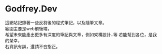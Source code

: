 # Godfrey.Dev
這網站記錄著一些反芻後的程式筆記，以及隨筆文章。  
範圍主要是web前後端，  
希望未來能產出更多有深度的筆記與文章，例如架構設計..等 
若能幫到各位，是我的榮幸，  
若資訊有誤，還請不吝指正。  
